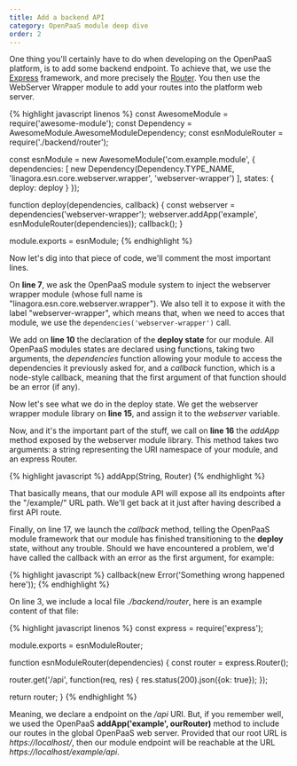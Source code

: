 ```yaml
---
title: Add a backend API
category: OpenPaaS module deep dive
order: 2
---
```


One thing you'll certainly have to do when developing on the OpenPaaS platform, is to add some backend endpoint. To achieve that, we use the [Express](https://expressjs.com/) framework, and more precisely the [Router](http://expressjs.com/en/4x/api.html#router). You then use the WebServer Wrapper module to add your routes into the platform web server.

{% highlight javascript linenos %}
const AwesomeModule = require('awesome-module');
const Dependency = AwesomeModule.AwesomeModuleDependency;
const esnModuleRouter = require('./backend/router');

const esnModule = new AwesomeModule('com.example.module', {
  dependencies: [
    new Dependency(Dependency.TYPE_NAME, 'linagora.esn.core.webserver.wrapper', 'webserver-wrapper')
  ],
  states: {
    deploy: deploy
  }
});

function deploy(dependencies, callback) {
  const webserver = dependencies('webserver-wrapper');
  webserver.addApp('example', esnModuleRouter(dependencies));
  callback();
}

module.exports = esnModule;
{% endhighlight %}

Now let's dig into that piece of code, we'll comment the most important lines.

On **line 7**, we ask the OpenPaaS module system to inject the webserver wrapper module (whose full name is "linagora.esn.core.webserver.wrapper"). We also tell it to expose it with the label "webserver-wrapper", which means that, when we need to acces that module, we use the `dependencies('webserver-wrapper')` call.

We add on **line 10** the declaration of the **deploy state** for our module. All OpenPaaS modules states are declared using functions, taking two arguments, the _dependencies_ function allowing your module to access the dependencies it previously asked for, and a _callback_ function, which is a node-style callback, meaning that the first argument of that function should be an error (if any).

Now let's see what we do in the deploy state. We get the webserver wrapper module library on **line 15**, and assign it to the _webserver_ variable.

Now, and it's the important part of the stuff, we call on **line 16** the _addApp_ method exposed by the webserver module library. This method takes two arguments: a string representing the URI namespace of your module, and an express Router.

{% highlight javascript %}
addApp(String, Router)
{% endhighlight %}

That basically means, that our module API will expose all its endpoints after the "/example/" URL path. We'll get back at it just after having described a first API route.

Finally, on line 17, we launch the _callback_ method, telling the OpenPaaS module framework that our module has finished transitioning to the **deploy** state, without any trouble. Should we have encountered a problem, we'd have called the callback with an error as the first argument, for example:

{% highlight javascript %}
callback(new Error('Something wrong happened here'));
{% endhighlight %}


On line 3, we include a local file _./backend/router_, here is an example content of that file:

{% highlight javascript linenos %}
const express = require('express');

module.exports = esnModuleRouter;

function esnModuleRouter(dependencies) {
  const router = express.Router();

  router.get('/api', function(req, res) {
    res.status(200).json({ok: true});
  });

  return router;
}
{% endhighlight %}

Meaning, we declare a endpoint on the _/api_ URI. But, if you remember well, we used the OpenPaaS **addApp('example', ourRouter)** method to include our routes in the global OpenPaaS web server. Provided that our root URL is _https://localhost/_, then our module endpoint will be reachable at the URL _https://localhost/example/api_.